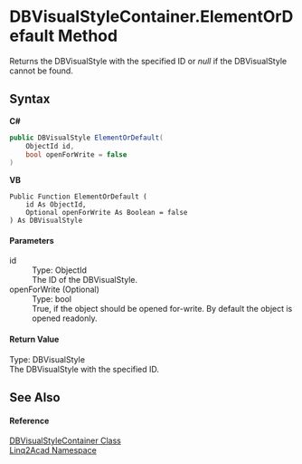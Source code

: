 # DBVisualStyleContainer.ElementOrDefault Method 
 

Returns the DBVisualStyle with the specified ID or <i>null</i> if the DBVisualStyle cannot be found.

## Syntax

**C#**<br />
``` C#
public DBVisualStyle ElementOrDefault(
	ObjectId id,
	bool openForWrite = false
)
```

**VB**<br />
``` VB
Public Function ElementOrDefault ( 
	id As ObjectId,
	Optional openForWrite As Boolean = false
) As DBVisualStyle
```


#### Parameters
<dl><dt>id</dt><dd>Type: ObjectId<br />The ID of the DBVisualStyle.</dd><dt>openForWrite (Optional)</dt><dd>Type: bool<br />True, if the object should be opened for-write. By default the object is opened readonly.</dd></dl>

#### Return Value
Type: DBVisualStyle<br />The DBVisualStyle with the specified ID.

## See Also


#### Reference
<a href="T_Linq2Acad_DBVisualStyleContainer.md">DBVisualStyleContainer Class</a><br /><a href="N_Linq2Acad.md">Linq2Acad Namespace</a><br />
